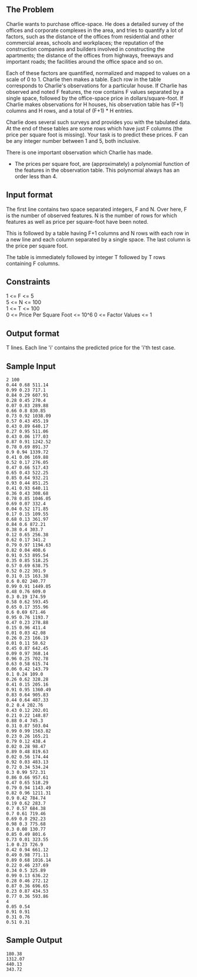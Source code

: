 ## The Problem

Charlie wants to purchase office-space. He does a
detailed survey of the offices and corporate complexes
in the area, and tries to quantify a lot of factors,
such as the distance of the offices from residential
and other commercial areas, schools and workplaces;
the reputation of the construction companies and 
builders involved in constructing the apartments;
the distance of the offices from highways,
freeways and important roads; the facilities around
the office space and so on.

Each of these factors are quantified, normalized and
mapped to values on a scale of 0 to 1. Charlie then
makes a table. Each row in the table corresponds to 
Charlie's observations for a particular house. If
Charlie has observed and noted F features, the row 
contains F values separated by a single space, followed
by the office-space price in dollars/square-foot. 
If Charlie makes observations for H houses, his 
observation table has (F+1) columns and H rows, 
and a total of (F+1) * H entries.

Charlie does several such surveys and provides you with
the tabulated data. At the end of these tables are some
rows which have just F columns (the price per square 
foot is missing). Your task is to predict these prices.
F can be any integer number between 1 and 5, both
inclusive.

There is one important observation which Charlie has 
made.
* The prices per square foot, are (approximately) a 
polynomial function of the features in the observation
table. This polynomial always has an order less than 4.

## Input format

The first line contains two space separated integers,
F and N. Over here, F is the number of observed
features. N is the number of rows for which features 
as well as price per square-foot have been noted.

This is followed by a table having F+1 columns and N 
rows with each row in a new line and each column 
separated by a single space. The last column is the 
price per square foot.

The table is immediately followed by integer T followed
by T rows containing F columns.

## Constraints

1 <= F <= 5\
5 <= N <= 100\
1 <= T <= 100\
0 <= Price Per Square Foot <= 10^6 0 <= Factor Values <= 1

## Output format

T lines. Each line 'i' contains the predicted price 
for the 'i'th test case.

## Sample Input

```
2 100
0.44 0.68 511.14
0.99 0.23 717.1
0.84 0.29 607.91
0.28 0.45 270.4
0.07 0.83 289.88
0.66 0.8 830.85
0.73 0.92 1038.09
0.57 0.43 455.19
0.43 0.89 640.17
0.27 0.95 511.06
0.43 0.06 177.03
0.87 0.91 1242.52
0.78 0.69 891.37
0.9 0.94 1339.72
0.41 0.06 169.88
0.52 0.17 276.05
0.47 0.66 517.43
0.65 0.43 522.25
0.85 0.64 932.21
0.93 0.44 851.25
0.41 0.93 640.11
0.36 0.43 308.68
0.78 0.85 1046.05
0.69 0.07 332.4
0.04 0.52 171.85
0.17 0.15 109.55
0.68 0.13 361.97
0.84 0.6 872.21
0.38 0.4 303.7
0.12 0.65 256.38
0.62 0.17 341.2
0.79 0.97 1194.63
0.82 0.04 408.6
0.91 0.53 895.54
0.35 0.85 518.25
0.57 0.69 638.75
0.52 0.22 301.9
0.31 0.15 163.38
0.6 0.02 240.77
0.99 0.91 1449.05
0.48 0.76 609.0
0.3 0.19 174.59
0.58 0.62 593.45
0.65 0.17 355.96
0.6 0.69 671.46
0.95 0.76 1193.7
0.47 0.23 278.88
0.15 0.96 411.4
0.01 0.03 42.08
0.26 0.23 166.19
0.01 0.11 58.62
0.45 0.87 642.45
0.09 0.97 368.14
0.96 0.25 702.78
0.63 0.58 615.74
0.06 0.42 143.79
0.1 0.24 109.0
0.26 0.62 328.28
0.41 0.15 205.16
0.91 0.95 1360.49
0.83 0.64 905.83
0.44 0.64 487.33
0.2 0.4 202.76
0.43 0.12 202.01
0.21 0.22 148.87
0.88 0.4 745.3
0.31 0.87 503.04
0.99 0.99 1563.82
0.23 0.26 165.21
0.79 0.12 438.4
0.02 0.28 98.47
0.89 0.48 819.63
0.02 0.56 174.44
0.92 0.03 483.13
0.72 0.34 534.24
0.3 0.99 572.31
0.86 0.66 957.61
0.47 0.65 518.29
0.79 0.94 1143.49
0.82 0.96 1211.31
0.9 0.42 784.74
0.19 0.62 283.7
0.7 0.57 684.38
0.7 0.61 719.46
0.69 0.0 292.23
0.98 0.3 775.68
0.3 0.08 130.77
0.85 0.49 801.6
0.73 0.01 323.55
1.0 0.23 726.9
0.42 0.94 661.12
0.49 0.98 771.11
0.89 0.68 1016.14
0.22 0.46 237.69
0.34 0.5 325.89
0.99 0.13 636.22
0.28 0.46 272.12
0.87 0.36 696.65
0.23 0.87 434.53
0.77 0.36 593.86
4
0.05 0.54
0.91 0.91
0.31 0.76
0.51 0.31
```

## Sample Output

```
180.38
1312.07
440.13
343.72
```